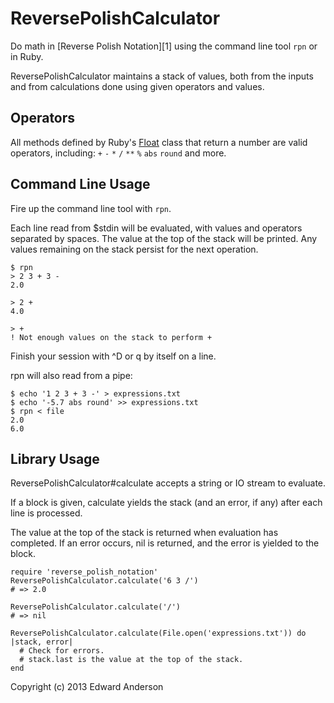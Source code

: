 # ReversePolishCalculator

Do math in [Reverse Polish Notation][1] using the command line tool `rpn` or in
Ruby.

ReversePolishCalculator maintains a stack of values, both from the inputs and
from calculations done using given operators and values.

## Operators

All methods defined by Ruby's [Float][2] class that return a number are valid
operators, including: `+` `-` `*` `/` `**` `%` `abs` `round` and more.
    
[2]: http://en.wikipedia.org/wiki/Reverse_Polish_notation
[2]: http://www.ruby-doc.org/core-1.9.3/Float.html

## Command Line Usage

Fire up the command line tool with `rpn`.

Each line read from $stdin will be evaluated, with values and operators
separated by spaces. The value at the top of the stack will be printed. Any
values remaining on the stack persist for the next operation.

    $ rpn
    > 2 3 + 3 -
    2.0

    > 2 +
    4.0

    > +
    ! Not enough values on the stack to perform +

Finish your session with ^D or q by itself on a line.

rpn will also read from a pipe:

    $ echo '1 2 3 + 3 -' > expressions.txt
    $ echo '-5.7 abs round' >> expressions.txt
    $ rpn < file
    2.0
    6.0

## Library Usage

ReversePolishCalculator#calculate accepts a string or IO stream to evaluate.

If a block is given, calculate yields the stack (and an error, if any) after
each line is processed.

The value at the top of the stack is returned when evaluation has completed.
If an error occurs, nil is returned, and the error is yielded to the block.

    require 'reverse_polish_notation'
    ReversePolishCalculator.calculate('6 3 /')
    # => 2.0

    ReversePolishCalculator.calculate('/')
    # => nil

    ReversePolishCalculator.calculate(File.open('expressions.txt')) do |stack, error|
      # Check for errors.
      # stack.last is the value at the top of the stack.
    end

Copyright (c) 2013 Edward Anderson

